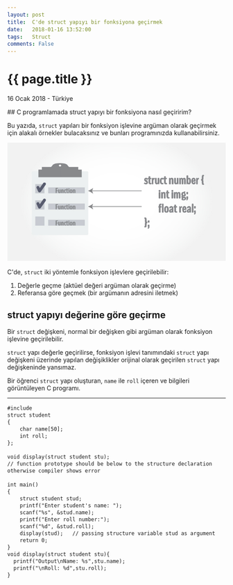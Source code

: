 ```yaml
---
layout: post
title:  C'de struct yapıyı bir fonksiyona geçirmek
date:   2018-01-16 13:52:00
tags:   Struct
comments: False
---
```


{{ page.title }}
================

<p class="meta">16 Ocak 2018 - Türkiye</p>
## C programlamada struct yapıyı bir fonksiyona nasıl geçiririm?

Bu yazıda, ```struct``` yapıları bir fonksiyon işlevine argüman olarak geçirmek için alakalı örnekler bulacaksınız ve bunları programınızda kullanabilirsiniz.

![Alternative text](/images/c-structure-functions.jpg "C'de struct ve fonksiyon işlevi")

C'de, ```struct``` iki yöntemle fonksiyon işlevlere geçirilebilir:

1. Değerle geçme (aktüel değeri argüman olarak geçirme)
2. Referansa göre geçmek (bir argümanın adresini iletmek)

## struct yapıyı değerine göre geçirme

Bir ```struct``` değişkeni, normal bir değişken gibi argüman olarak fonksiyon işlevine geçirilebilir.

```struct``` yapı değerle geçirilirse, fonksiyon işlevi tanımındaki ```struct``` yapı değişkeni üzerinde yapılan değişiklikler orijinal olarak geçirilen ```struct``` yapı değişkeninde yansımaz.

Bir öğrenci ```struct``` yapı oluşturan, ```name``` ile ```roll``` içeren ve bilgileri görüntüleyen C programı.
***


<script>
window.onload = init;
var code = [];
var prettyCode = [];

var iFrameTimeoutIDs = [];

var codeDivs;

function init(){ 
	jQuery("pre code").parent("pre").wrap("<div class='code-wrapper' style='position:relative;'></div>");
	codeDivs = document.querySelectorAll('pre code');
	for(var i=0; i<codeDivs.length; i++) {
		 var sourceCode = codeDivs[i].textContent;
                 var prettySourceCode = codeDivs[i].innerHTML;
		 code.push(sourceCode);
                 prettyCode.push(prettySourceCode);
		 var iframe = document.createElement("iframe");
		 iframe.setAttribute("src", "https://play.programiz.com/c.html?embed=true");
		 iframe.setAttribute("class","playground");
		
		// iframe.style.height = "0";
		 iframe.style.width = "0";
		 iframe.style.border = "none";
		 iframe.setAttribute("scrolling", "no");
		 iframe.setAttribute("onload", "onloadhandler(this," + i + ");");
		 iframe.setAttribute("onerror", "onerrorhandler(this," + i + ");");
		// iframe.style.position = "absolute";
		// iframe.style.top = "0";
		// iframe.style.left = "0";

		 iFrameTimeoutIDs[i] = removeIFrameBecauseOfTimeout(iframe, i);

		 jQuery(codeDivs[i]).parent('pre').after(jQuery(iframe));

		// jQuery(codeDivs[i]).parent('pre').replaceWith(jQuery(iframe));

	}
}


function removeIFrameBecauseOfTimeout(iframe, i) {
	return setTimeout(function(){
		 	jQuery(iframe).remove();
		 }, 3000);
}

function iFrameLoadError(iframe, i){
    jQuery(iframe).hide();
    jQuery(codeDivs[i]).parent('pre').show();
}

var timeoutIDs = [];

function hideIFrameBecauseHandshakeFailed(iframe, i) {
	return setTimeout(function(){
            jQuery(iframe).hide();
            jQuery(codeDivs[i]).parent('pre').show();
        }, 200);
}

function onloadhandler(iframe, i){
	   clearTimeout(iFrameTimeoutIDs[i]);

       var sourceCode = code[i];
       var prettySourceCode = prettyCode[i];
       iframe.contentWindow.postMessage(sourceCode, "*"); 

       jQuery(codeDivs[i]).parent('pre').hide();
       setTimeout(function(){
       	 iframe.style.width = "100%";
       	 iframe.style.minHeight = "500px";
       	jQuery(iframe).show();
       }, 100);
     
       timeoutIDs[i] = hideIFrameBecauseHandshakeFailed(iframe, i);
 }

window.addEventListener('message', function(event) { 
    // IMPORTANT: Check the origin of the data! 
    if (~event.origin.indexOf('https://play.programiz.com')) { 
        // The data has been sent from your site 
        for(var i=0; i < timeoutIDs.length; i++) {
        	clearTimeout(timeoutIDs[i]);
        }
    } else { 
    	// console.log(event);
        // The data hasn't been sent from your site! 
        // Be careful! Do not use it. 
        return; 
    } 
}); 
  </script>

 
  <script src="//ajax.googleapis.com/ajax/libs/jquery/1.10.2/jquery.min.js"></script>

  <script src="//ajax.googleapis.com/ajax/libs/jqueryui/1.10.2/jquery-ui.min.js"></script>


<pre>
<code>#include
struct student
{
    char name[50];
    int roll;
};

void display(struct student stu);
// function prototype should be below to the structure declaration otherwise compiler shows error

int main()
{
    struct student stud;
    printf(&quot;Enter student&#39;s name: &quot;);
    scanf(&quot;%s&quot;, &amp;stud.name);
    printf(&quot;Enter roll number:&quot;);
    scanf(&quot;%d&quot;, &amp;stud.roll);
    display(stud);   // passing structure variable stud as argument
    return 0;
}
void display(struct student stu){
  printf(&quot;Output\nName: %s&quot;,stu.name);
  printf(&quot;\nRoll: %d&quot;,stu.roll);
}</code>
</pre>
